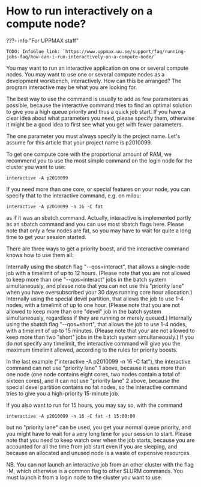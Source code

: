 # How to run interactively on a compute node?

???- info "For UPPMAX staff"

    TODO: InfoGlue link: `https://www.uppmax.uu.se/support/faq/running-jobs-faq/how-can-i-run-interactively-on-a-compute-node/`

You may want to run an interactive application on one or several compute nodes. You may want to use one or several compute nodes as a development workbench, interactively. How can this be arranged?
The program interactive may be what you are looking for.

The best way to use the command is usually to add as few parameters as possible, because the interactive command tries to find an optimal solution to give you a high queue priority and thus a quick job start. If you have a clear idea about what parameters you need, please specify them, otherwise it might be a good idea to first see what you get with fewer parameters.

The one parameter you must always specify is the project name. Let's assume for this article that your project name is p2010099.

To get one compute core with the proportional amount of RAM, we recommend you to use the most simple command on the login node for the cluster you want to use:

```
interactive -A p2010099
```

If you need more than one core, or special features on your node, you can specify that to the interactive command, e.g. on milou:

```
interactive -A p2010099 -n 16 -C fat
```

as if it was an sbatch command. Actually, interactive is implemented partly as an sbatch command and you can use most sbatch flags here. Please note that only a few nodes are fat, so you may have to wait for quite a long time to get your session started.

There are three ways to get a priority boost, and the interactive command knows how to use them all:

Internally using the sbatch flag "--qos=interact", that allows a single-node job with a timelimit of up to 12 hours. (Please note that you are not allowed to keep more than one "--qos=interact" jobs in the batch system simultaneously, and please note that you can not use this "priority lane" when you have oversubscribed your 30 days running core hour allocation.)
Internally using the special devel partition, that allows the job to use 1-4 nodes, with a timelimit of up to one hour. (Please note that you are not allowed to keep more than one "devel" job in the batch system simultaneously, regardless if they are running or merely queued.)
Internally using the sbatch flag "--qos=short", that allows the job to use 1-4 nodes, with a timelimit of up to 15 minutes. (Please note that your are not allowed to keep more than two "short" jobs in the batch system simultaneously.)
If you do not specify any timelimit, the interactive command will give you the maximum timelimit allowed, according to the rules for priority boosts.

In the last example ("interactive -A p2010099 -n 16 -C fat"), the interactive command can not use "priority lane" 1 above, because it uses more than one node (one node contains eight cores, two nodes contain a total of sixteen cores), and it can not use "priority lane" 2 above, because the special devel partition contains no fat nodes, so the interactive command tries to give you a high-priority 15-minute job.

If you also want to run for 15 hours, you may say so, with the command

```
interactive -A p2010099 -n 16 -C fat -t 15:00:00
```

but no "priority lane" can be used, you get your normal queue priority, and you might have to wait for a very long time for your session to start. Please note that you need to keep watch over when the job starts, because you are accounted for all the time from job start even if you are sleeping, and because an allocated and unused node is a waste of expensive resources.

NB. You can not launch an interactive job from an other cluster with the flag -M, which otherwise is a common flag to other SLURM commands. You must launch it from a login node to the cluster you want to use.
